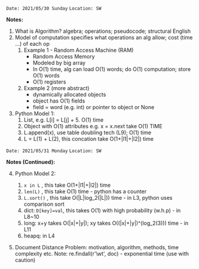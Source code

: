 `Date: 2021/05/30 Sunday` 
`Location: SW`

**Notes:**
1. What is Algorithm? algebra; operations; pseudocode; structural English
2. Model of computation specifies what operations an alg allow; cost (time ...) of each op
    1) Example 1 - Random Access Machine (RAM)
        - Random Access Memory
        - Modeled by big array
        - In O(1) time, alg can load O(1) words; do O(1) computation; store O(1) words
        - O(1) registers
    2) Example 2 (more abstract)
        - dynamically allocated objects
        - object has O(1) fields
        - field = word (e.g. int) or pointer to object or None
3. Python Model 1:
    1) List, e.g. L[i] = L[j] + 5. O(1) time
    2) Object with O(1) attributes e.g. x = x.next take O(1) TIME
    3) L.append(x), use table doubling tech (L9); O(1) time
    4) L = L(1) + L(2), this concation take O(1+|l1|+|l2|) time


`Date: 2021/05/31 Monday` 
`Location: SW`

**Notes (Continued):**

4. Python Model 2:
    1) `x in L` , this take O(1+|l1|+|l2|) time
    2) `len(L)` , this take O(1) time - python has a counter
    3) `L.sort()` , this take O(|L|log_2(|L|)) time - in L3, python uses comparison sort
    4) dict: `D[key]=val`, this takes O(1) with high probability (w.h.p) - in L8~10
    5) long: x+y takes O(|x|+|y|); xy takes O((|x|+|y|)^(log_2(3))) time - in L11
    6) heapq: in L4
    
5. Document Distance Problem: motivation, algorithm, methods, time complexity etc. Note: re.findall(r'\wt', doc) - exponential time (use with caution)    
